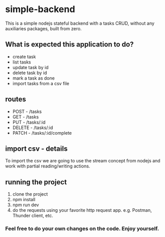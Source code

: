 # simple-backend
This is a simple nodejs stateful backend with a tasks CRUD, without any auxiliaries packages, built from zero. 

## What is expected this application to do?
- create task
- list tasks
- update task by id
- delete task by id
- mark a task as done
- import tasks from a csv file

## routes
- POST - /tasks
- GET - /tasks
- PUT - /tasks/:id
- DELETE - /tasks/:id
- PATCH - /tasks/:id/complete

## import csv - details
To import the csv we are going to use the stream concept from nodejs and work with partial reading/writing actions.

## running the project
1. clone the project
2. npm install
3. npm run dev
4. do the requests using your favorite http request app. e.g. Postman, Thunder client, etc.

### Feel free to do your own changes on the code. Enjoy yourself.
